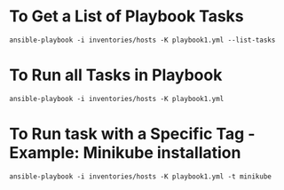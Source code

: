 # To Get a List of Playbook Tasks
``` shell
ansible-playbook -i inventories/hosts -K playbook1.yml --list-tasks
```

# To Run all Tasks in Playbook
```shell
ansible-playbook -i inventories/hosts -K playbook1.yml
```

# To Run task with a Specific Tag - Example: Minikube installation
```shell
ansible-playbook -i inventories/hosts -K playbook1.yml -t minikube
```
